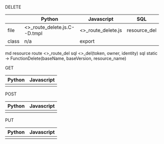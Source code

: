 
DELETE

|       | Python                                 | Javascript                   | SQL          |
|-------|----------------------------------------|------------------------------|--------------|
| file  | <<RESOURCE>>_route_delete.js.C--D.tmpl | <<RESOURCE>>_route_delete.js | resource_del |
| class | n/a                                    | export                       | |

md    resource 
route <<RESOURCE>>_route_del
sql   <<RESOURCE>>_del(token, owner, identity)
sql   static -> FunctionDelete(baseName, baseVersion, resource_name)

GET

| Python | Javascript |
|--------|------------|
| | | 

POST

| Python | Javascript |
|--------|------------|
| | | 

PUT

| Python | Javascript |
|--------|------------|
| | | 

